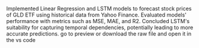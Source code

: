 Implemented Linear Regression and LSTM models to forecast stock prices of GLD ETF using historical data from Yahoo Finance. Evaluated models' performance with metrics such as MSE, MAE, and R2. Concluded LSTM's suitability for capturing temporal dependencies, potentially leading to more accurate predictions.
go to preview or download the raw file and open it in the vs code 
